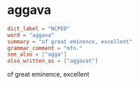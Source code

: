 # aggava

``` toml
dict_label = "NCPED"
word = "aggava"
summary = "of great eminence, excellent"
grammar_comment = "mfn."
see_also = ["agga"]
also_written_as = ["aggavat"]
```

of great eminence, excellent

